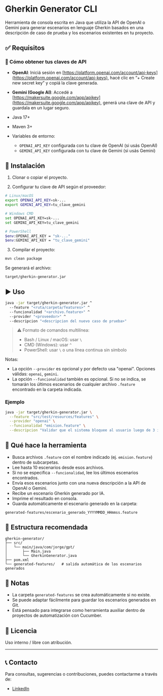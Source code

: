 # Gherkin Generator CLI

Herramienta de consola escrita en Java que utiliza la API de OpenAI o Gemini para generar escenarios en lenguaje Gherkin basados en una descripción de caso de prueba y los escenarios existentes en tu proyecto.

## ✅ Requisitos

### 🔑 Cómo obtener tus claves de API

* **OpenAI**: Iniciá sesión en [https://platform.openai.com/account/api-keys](https://platform.openai.com/account/api-keys), hacé clic en “+ Create new secret key” y copiá la clave generada.

* **Gemini (Google AI)**: Accedé a [https://makersuite.google.com/app/apikey](https://makersuite.google.com/app/apikey), generá una clave de API y guardala en un lugar seguro.


* Java 17+
* Maven 3+
* Variables de entorno:
  * `OPENAI_API_KEY` configurada con tu clave de OpenAI (si usás OpenAI)
  * `GEMINI_API_KEY` configurada con tu clave de Gemini (si usás Gemini)

## 🔧 Instalación

1. Clonar o copiar el proyecto.

2. Configurar tu clave de API según el proveedor:

```bash
# Linux/macOS
export OPENAI_API_KEY=sk-...
export GEMINI_API_KEY=tu_clave_gemini

# Windows CMD
set OPENAI_API_KEY=sk-...
set GEMINI_API_KEY=tu_clave_gemini

# PowerShell
$env:OPENAI_API_KEY = "sk-..."
$env:GEMINI_API_KEY = "tu_clave_gemini"
```

3. Compilar el proyecto:

```bash
mvn clean package
```

Se generará el archivo:

```
target/gherkin-generator.jar
```

## ▶️ Uso

```bash
java -jar target/gherkin-generator.jar ^
  --feature "<ruta/carpeta/features>" ^
  --funcionalidad "<archivo.feature>" ^
  --provider "<proveedor>" ^
  --descripcion "<descripcion del nuevo caso de prueba>"
```

> ⚠️ Formato de comandos multilínea:
> * Bash / Linux / macOS: usar `\`
> * CMD (Windows): usar `^`
> * PowerShell: usar `\` o una línea continua sin símbolo

Notas:
* La opción `--provider` es opcional y por defecto usa "openai". Opciones válidas: `openai`, `gemini`.
* La opción `--funcionalidad` también es opcional. Si no se indica, se tomarán los últimos escenarios de cualquier archivo `.feature` encontrado en la carpeta indicada.

### Ejemplo

```bash
java -jar target/gherkin-generator.jar \
  --feature "src/test/resources/features" \
  --provider "openai" \
  --funcionalidad "emision.feature" \
  --descripcion "Validar que el sistema bloquee al usuario luego de 3 intentos fallidos"
```

## 🧠 Qué hace la herramienta

* Busca archivos `.feature` con el nombre indicado (ej. `emision.feature`) dentro de subcarpetas.
* Lee hasta 10 escenarios desde esos archivos.
* Si no se especifica `--funcionalidad`, lee los últimos escenarios encontrados.
* Envía esos escenarios junto con una nueva descripción a la API de OpenAI o Gemini.
* Recibe un escenario Gherkin generado por IA.
* Imprime el resultado en consola.
* Guarda automáticamente el escenario generado en la carpeta:

```
generated-features/escenario_generado_YYYYMMDD_HHmmss.feature
```

## 📁 Estructura recomendada

```
gherkin-generator/
├── src/
│   └── main/java/com/jorge/gpt/
│       ├── Main.java
│       └── GherkinGenerator.java
├── pom.xml
└── generated-features/   # salida automática de los escenarios generados
```

## 📌 Notas

* La carpeta `generated-features` se crea automáticamente si no existe.
* Se puede adaptar fácilmente para guardar los escenarios generados en Git.
* Está pensado para integrarse como herramienta auxiliar dentro de proyectos de automatización con Cucumber.

## 📄 Licencia

Uso interno / libre con atribución.

---
## 📞 Contacto
Para consultas, sugerencias o contribuciones, puedes contactarme a través de:
* [LinkedIn](https://www.linkedin.com/in/jorge-luis-bergandi/)
